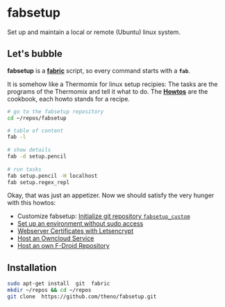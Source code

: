 # fabsetup

Set up and maintain a local or remote (Ubuntu) linux system.

## Let's bubble

__fabsetup__ is a __[fabric](http://www.fabfile.org/ "www.fabfile.org")__ script, so every command starts with a __`fab`__.

It is somehow like a Thermomix for linux setup recipies:
The tasks are the programs of the Thermomix and tell it what to do.
The __[Howtos](./howtos "cookbook")__ are the cookbook, each howto
stands for a recipe.

  ```sh
  # go to the fabsetup repository
  cd ~/repos/fabsetup

  # table of content
  fab -l
    
  # show details
  fab -d setup.pencil
    
  # run tasks
  fab setup.pencil -H localhost
  fab setup.regex_repl
  ```

Okay, that was just an appetizer. Now we should satisfy the very hunger with this howtos:
 * Customize fabsetup: [Initialize git repository `fabsetup_custom`](./howtos/fabsetup_custom.md)
 * [Set up an environment without sudo access](./howtos/no-sudo.md)
 * [Webserver Certificates with Letsencrypt](./howtos/letsencrypt.md)
 * [Host an Owncloud Service](./howtos/owncloud.md)
 * [Host an own F-Droid Repository](./howtos/f-droid-repo.md)

## Installation

  ```sh
  sudo apt-get install  git  fabric
  mkdir ~/repos && cd ~/repos
  git clone  https://github.com/theno/fabsetup.git
  ```
